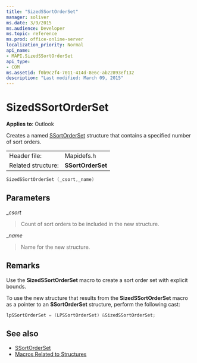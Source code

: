 ```yaml
---
title: "SizedSSortOrderSet"
manager: soliver
ms.date: 3/9/2015
ms.audience: Developer
ms.topic: reference
ms.prod: office-online-server
localization_priority: Normal
api_name:
- MAPI.SizedSSortOrderSet
api_type:
- COM
ms.assetid: f0b9c2f4-7011-414d-8e6c-ab22893ef132
description: "Last modified: March 09, 2015"
---
```


# SizedSSortOrderSet

**Applies to**: Outlook 
  
Creates a named [SSortOrderSet](ssortorderset.md) structure that contains a specified number of sort orders. 
  
|||
|:-----|:-----|
|Header file:  <br/> |Mapidefs.h  <br/> |
|Related structure:  <br/> |**SSortOrderSet** <br/> |
   
```cpp
SizedSSortOrderSet (_csort,_name)
```

## Parameters

__csort_
  
> Count of sort orders to be included in the new structure.
    
__name_
  
> Name for the new structure.
    
## Remarks

Use the **SizedSSortOrderSet** macro to create a sort order set with explicit bounds. 
  
To use the new structure that results from the **SizedSSortOrderSet** macro as a pointer to an **SSortOrderSet** structure, perform the following cast: 
  
```cpp
lpSSortOrderSet = (LPSSortOrderSet) &SizedSSortOrderSet;

```

## See also

- [SSortOrderSet](ssortorderset.md)
- [Macros Related to Structures](macros-related-to-structures.md)

